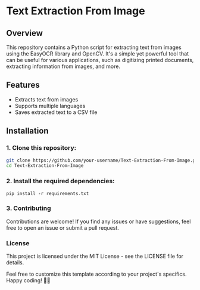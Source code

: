 # Text Extraction From Image

## Overview

This repository contains a Python script for extracting text from images using the EasyOCR library and OpenCV. It's a simple yet powerful tool that can be useful for various applications, such as digitizing printed documents, extracting information from images, and more.

## Features

- Extracts text from images
- Supports multiple languages
- Saves extracted text to a CSV file

## Installation

### 1. Clone this repository:
   ```bash
   git clone https://github.com/your-username/Text-Extraction-From-Image.git
   cd Text-Extraction-From-Image
   ```

### 2. Install the required dependencies:

    pip install -r requirements.txt


### 3. Contributing
Contributions are welcome! If you find any issues or have suggestions, feel free to open an issue or submit a pull request.

### License
This project is licensed under the MIT License - see the LICENSE file for details.

Feel free to customize this template according to your project's specifics. Happy coding! 🚀📝

